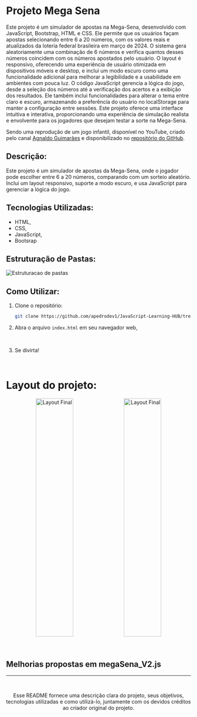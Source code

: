 # Projeto Mega Sena 

Este projeto é um simulador de apostas na Mega-Sena, desenvolvido com JavaScript, Bootstrap, HTML e CSS. Ele permite que os usuários façam apostas selecionando entre 6 a 20 números, com os valores reais e atualizados da loteria federal brasileira em março de 2024. O sistema gera aleatoriamente uma combinação de 6 números e verifica quantos desses números coincidem com os números apostados pelo usuário. O layout é responsivo, oferecendo uma experiência de usuário otimizada em dispositivos móveis e desktop, e inclui um modo escuro como uma funcionalidade adicional para melhorar a legibilidade e a usabilidade em ambientes com pouca luz. O código JavaScript gerencia a lógica do jogo, desde a seleção dos números até a verificação dos acertos e a exibição dos resultados. Ele também inclui funcionalidades para alterar o tema entre claro e escuro, armazenando a preferência do usuário no localStorage para manter a configuração entre sessões. Este projeto oferece uma interface intuitiva e interativa, proporcionando uma experiência de simulação realista e envolvente para os jogadores que desejam testar a sorte na Mega-Sena.
</br>

Sendo uma reprodução de um jogo infantil, disponível no YouTube, criado pelo canal [Agnaldo Guimarães](https://www.youtube.com/watch?v=4UNtrBobL3A&list=PLUPt90PJkVdWd9Fys25FvGgvUg6W_X4f2) e disponibilizado no [repositório do GitHub](https://github.com/agnaldoguima/MegaSena).


## Descrição:
Este projeto é um simulador de apostas da Mega-Sena, onde o jogador pode escolher entre 6 a 20 números, comparando com um sorteio aleatório. Inclui um layout responsivo, suporte a modo escuro, e usa JavaScript para gerenciar a lógica do jogo.

## Tecnologias Utilizadas:

- HTML,
- CSS,
- JavaScript,
- Bootsrap


## Estruturação de Pastas:
<p> 
  <img src="https://github.com/apedrodev1/JavaScript-Learning-HUB/assets/104085801/3801b87a-8337-4ba1-91f4-b2fc73c97351" alt="Estruturacao de pastas">
 </p>

 
## Como Utilizar:

1. Clone o repositório:
   ```bash
   git clone https://github.com/apedrodev1/JavaScript-Learning-HUB/tree/main/Mega%20Sena
2. Abra o arquivo `index.html` em seu navegador web,
<br/>

3. Se divirta!

</br>

# Layout do projeto:

<p align="center"> 
   <img src="https://github.com/apedrodev1/JavaScript-Learning-HUB/assets/104085801/21f97b85-7901-4203-b1ea-ffbeaedf3ed4" alt="Layout Final"  width="45%" height="650px">
  <img src="https://github.com/apedrodev1/JavaScript-Learning-HUB/assets/104085801/a5c5d4a3-5524-45e2-ae8e-af5d37595d05" alt="Layout Final" width="45%" height="650px" style="margin-left: 10px;">  
  <br>
  </p>

  </br>

  ## Melhorias propostas em megaSena_V2.js
  
  ---
  
  <br>
  <p align="center">
  Esse README fornece uma descrição clara do projeto, seus objetivos, tecnologias utilizadas e como utilizá-lo, juntamente com os devidos créditos ao criador original do projeto.
</p>
